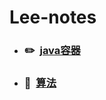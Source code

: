 
# Lee-notes

* ### :pencil2:  &nbsp;[java容器](https://github.com/Aroue/Lee-notes/blob/master/Notes/Collection.md) ###  

* ### :memo: &nbsp;[算法](https://github.com/Aroue/Lee-notes/blob/master/Notes/Algorithm.md) ###   